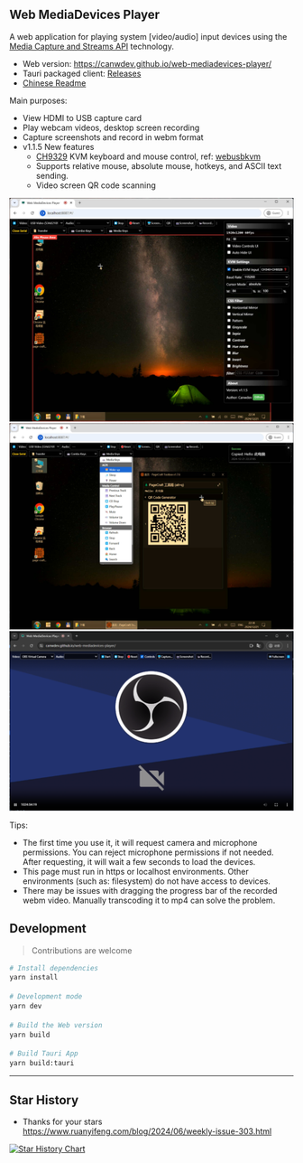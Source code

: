 ## Web MediaDevices Player

A web application for playing system [video/audio] input devices using the [Media Capture and Streams API](https://developer.mozilla.org/en-US/docs/Web/API/MediaDevices/getUserMedia) technology.

- Web version: https://canwdev.github.io/web-mediadevices-player/
- Tauri packaged client: [Releases](https://github.com/canwdev/web-mediadevices-player/releases)
- [Chinese Readme](./README.md)

Main purposes:
- View HDMI to USB capture card
- Play webcam videos, desktop screen recording
- Capture screenshots and record in webm format
- v1.1.5 New features
    - [CH9329](https://one-kvm.mofeng.run/ch9329_hid/) KVM keyboard and mouse control, ref: [webusbkvm](https://github.com/kkocdko/kblog/blob/master/source/toys/webusbkvm/README.md)
    - Supports relative mouse, absolute mouse, hotkeys, and ASCII text sending.
    - Video screen QR code scanning

![screenshot](docs/screenshot-2.jpg)
![screenshot](docs/screenshot-3.jpg)
![screenshot](docs/screenshot.png)

Tips:
- The first time you use it, it will request camera and microphone permissions. You can reject microphone permissions if not needed. After requesting, it will wait a few seconds to load the devices.
- This page must run in https or localhost environments. Other environments (such as: filesystem) do not have access to devices.
- There may be issues with dragging the progress bar of the recorded webm video. Manually transcoding it to mp4 can solve the problem.

## Development

> Contributions are welcome

```sh
# Install dependencies
yarn install

# Development mode
yarn dev

# Build the Web version
yarn build

# Build Tauri App
yarn build:tauri
```

---

## Star History

- Thanks for your stars https://www.ruanyifeng.com/blog/2024/06/weekly-issue-303.html

[![Star History Chart](https://api.star-history.com/svg?repos=canwdev/web-mediadevices-player&type=Date)](https://star-history.com/#canwdev/web-mediadevices-player&Date)